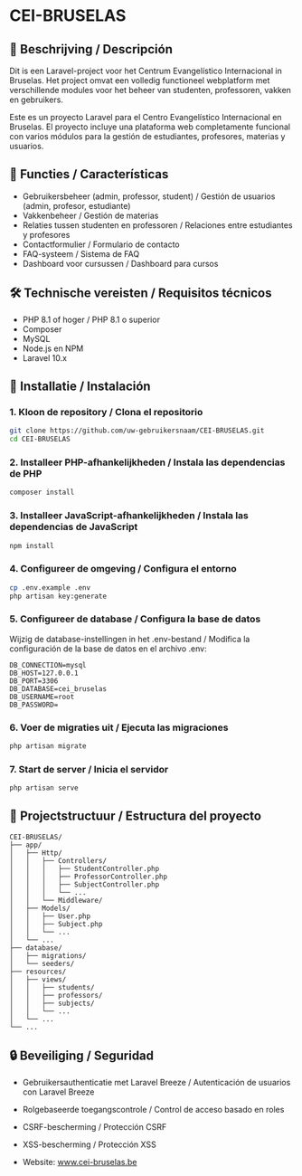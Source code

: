 # CEI-BRUSELAS

## 📝 Beschrijving / Descripción
Dit is een Laravel-project voor het Centrum Evangelístico Internacional in Bruselas. Het project omvat een volledig functioneel webplatform met verschillende modules voor het beheer van studenten, professoren, vakken en gebruikers.

Este es un proyecto Laravel para el Centro Evangelístico Internacional en Bruselas. El proyecto incluye una plataforma web completamente funcional con varios módulos para la gestión de estudiantes, profesores, materias y usuarios.

## 🚀 Functies / Características
- Gebruikersbeheer (admin, professor, student) / Gestión de usuarios (admin, profesor, estudiante)
- Vakkenbeheer / Gestión de materias
- Relaties tussen studenten en professoren / Relaciones entre estudiantes y profesores
- Contactformulier / Formulario de contacto
- FAQ-systeem / Sistema de FAQ
- Dashboard voor cursussen / Dashboard para cursos

## 🛠️ Technische vereisten / Requisitos técnicos
- PHP 8.1 of hoger / PHP 8.1 o superior
- Composer
- MySQL
- Node.js en NPM
- Laravel 10.x

## 🚀 Installatie / Instalación

### 1. Kloon de repository / Clona el repositorio
```bash
git clone https://github.com/uw-gebruikersnaam/CEI-BRUSELAS.git
cd CEI-BRUSELAS
```

### 2. Installeer PHP-afhankelijkheden / Instala las dependencias de PHP
```bash
composer install
```

### 3. Installeer JavaScript-afhankelijkheden / Instala las dependencias de JavaScript
```bash
npm install
```

### 4. Configureer de omgeving / Configura el entorno
```bash
cp .env.example .env
php artisan key:generate
```

### 5. Configureer de database / Configura la base de datos
Wijzig de database-instellingen in het .env-bestand / Modifica la configuración de la base de datos en el archivo .env:
```env
DB_CONNECTION=mysql
DB_HOST=127.0.0.1
DB_PORT=3306
DB_DATABASE=cei_bruselas
DB_USERNAME=root
DB_PASSWORD=
```

### 6. Voer de migraties uit / Ejecuta las migraciones
```bash
php artisan migrate
```

### 7. Start de server / Inicia el servidor
```bash
php artisan serve
```

## 📁 Projectstructuur / Estructura del proyecto
```
CEI-BRUSELAS/
├── app/
│   ├── Http/
│   │   ├── Controllers/
│   │   │   ├── StudentController.php
│   │   │   ├── ProfessorController.php
│   │   │   ├── SubjectController.php
│   │   │   └── ...
│   │   └── Middleware/
│   ├── Models/
│   │   ├── User.php
│   │   ├── Subject.php
│   │   └── ...
│   └── ...
├── database/
│   ├── migrations/
│   └── seeders/
├── resources/
│   ├── views/
│   │   ├── students/
│   │   ├── professors/
│   │   ├── subjects/
│   │   └── ...
│   └── ...
└── ...
```

## 🔒 Beveiliging / Seguridad
- Gebruikersauthenticatie met Laravel Breeze / Autenticación de usuarios con Laravel Breeze
- Rolgebaseerde toegangscontrole / Control de acceso basado en roles
- CSRF-bescherming / Protección CSRF
- XSS-bescherming / Protección XSS

- Website: www.cei-bruselas.be



